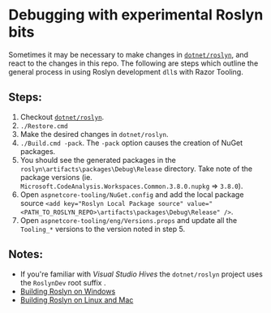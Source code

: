 # Debugging with experimental Roslyn bits
Sometimes it may be necessary to make changes in [`dotnet/roslyn`](https://github.com/dotnet/roslyn), and react to the changes in this repo. The following are steps which outline the general process in using Roslyn development `dll`s with Razor Tooling.

## Steps:
1. Checkout [`dotnet/roslyn`](https://github.com/dotnet/roslyn).
2. `./Restore.cmd`
3. Make the desired changes in `dotnet/roslyn`.
4. `./Build.cmd -pack`. The `-pack` option causes the creation of NuGet packages.
5. You should see the generated packages in the `roslyn\artifacts\packages\Debug\Release` directory. Take note of the package versions (ie. `Microsoft.CodeAnalysis.Workspaces.Common.3.8.0.nupkg` => `3.8.0`).
6. Open `aspnetcore-tooling/NuGet.config` and add the local package source `<add key="Roslyn Local Package source" value="<PATH_TO_ROSLYN_REPO>\artifacts\packages\Debug\Release" />`.
7. Open `aspnetcore-tooling/eng/Versions.props` and update all the `Tooling_*` versions to the version noted in step 5.

## Notes:
- If you're familiar with _Visual Studio Hives_ the `dotnet/roslyn` project uses the `RoslynDev` root suffix .
- [Building Roslyn on Windows](https://github.com/dotnet/roslyn/blob/main/docs/contributing/Building,%20Debugging,%20and%20Testing%20on%20Windows.md)
- [Building Roslyn on Linux and Mac](https://github.com/dotnet/roslyn/blob/main/docs/infrastructure/cross-platform.md)
